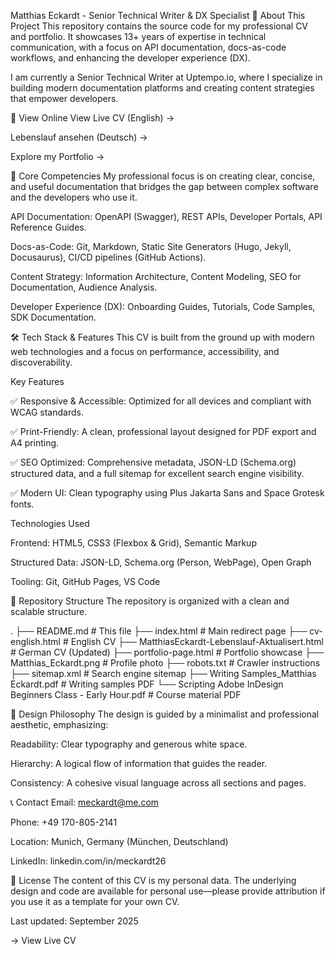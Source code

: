 Matthias Eckardt - Senior Technical Writer & DX Specialist
🎯 About This Project
This repository contains the source code for my professional CV and portfolio. It showcases 13+ years of expertise in technical communication, with a focus on API documentation, docs-as-code workflows, and enhancing the developer experience (DX).

I am currently a Senior Technical Writer at Uptempo.io, where I specialize in building modern documentation platforms and creating content strategies that empower developers.

🚀 View Online
View Live CV (English) →

Lebenslauf ansehen (Deutsch) →

Explore my Portfolio →

💼 Core Competencies
My professional focus is on creating clear, concise, and useful documentation that bridges the gap between complex software and the developers who use it.

API Documentation: OpenAPI (Swagger), REST APIs, Developer Portals, API Reference Guides.

Docs-as-Code: Git, Markdown, Static Site Generators (Hugo, Jekyll, Docusaurus), CI/CD pipelines (GitHub Actions).

Content Strategy: Information Architecture, Content Modeling, SEO for Documentation, Audience Analysis.

Developer Experience (DX): Onboarding Guides, Tutorials, Code Samples, SDK Documentation.

🛠️ Tech Stack & Features
This CV is built from the ground up with modern web technologies and a focus on performance, accessibility, and discoverability.

Key Features

✅ Responsive & Accessible: Optimized for all devices and compliant with WCAG standards.

✅ Print-Friendly: A clean, professional layout designed for PDF export and A4 printing.

✅ SEO Optimized: Comprehensive metadata, JSON-LD (Schema.org) structured data, and a full sitemap for excellent search engine visibility.

✅ Modern UI: Clean typography using Plus Jakarta Sans and Space Grotesk fonts.

Technologies Used

Frontend: HTML5, CSS3 (Flexbox & Grid), Semantic Markup

Structured Data: JSON-LD, Schema.org (Person, WebPage), Open Graph

Tooling: Git, GitHub Pages, VS Code

📁 Repository Structure
The repository is organized with a clean and scalable structure.

.
├── README.md                                             # This file
├── index.html                                            # Main redirect page
├── cv-english.html                                       # English CV
├── MatthiasEckardt-Lebenslauf-Aktualisert.html           # German CV (Updated)
├── portfolio-page.html                                   # Portfolio showcase
├── Matthias_Eckardt.png                                  # Profile photo
├── robots.txt                                            # Crawler instructions
├── sitemap.xml                                           # Search engine sitemap
├── Writing Samples_Matthias Eckardt.pdf                  # Writing samples PDF
└── Scripting Adobe InDesign Beginners Class - Early Hour.pdf # Course material PDF

🎨 Design Philosophy
The design is guided by a minimalist and professional aesthetic, emphasizing:

Readability: Clear typography and generous white space.

Hierarchy: A logical flow of information that guides the reader.

Consistency: A cohesive visual language across all sections and pages.

📞 Contact
Email: meckardt@me.com

Phone: +49 170-805-2141

Location: Munich, Germany (München, Deutschland)

LinkedIn: linkedin.com/in/meckardt26

📄 License
The content of this CV is my personal data. The underlying design and code are available for personal use—please provide attribution if you use it as a template for your own CV.

Last updated: September 2025

→ View Live CV

